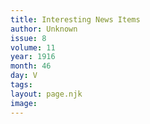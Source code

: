 ```yaml
---
title: Interesting News Items
author: Unknown
issue: 8
volume: 11
year: 1916
month: 46
day: V
tags:
layout: page.njk
image:
---
```





